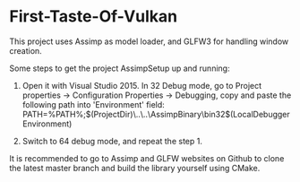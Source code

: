 # First-Taste-Of-Vulkan

This project uses Assimp as model loader, and GLFW3 for handling window creation.

Some steps to get the project AssimpSetup up and running:

1. Open it with Visual Studio 2015. In 32 Debug mode, go to Project properties -> Configuration Properties -> Debugging, copy and paste the following path into 'Environment' field:
   PATH=%PATH%;$(ProjectDir)\..\..\AssimpBinary\bin32$(LocalDebuggerEnvironment)

2. Switch to 64 debug mode, and repeat the step 1.

It is recommended to go to Assimp and GLFW websites on Github to clone the latest master branch and build the library yourself using CMake.
